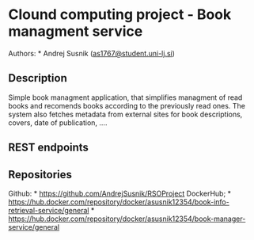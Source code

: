 # Clound computing project - Book managment service
Authors:
    * Andrej Susnik (as1767@student.uni-lj.si)
## Description

Simple book managment application, that simplifies managment of read books and recomends books according to the previously read ones. The system also fetches metadata from external sites for book descriptions, covers, date of publication, .... 

## REST endpoints


## Repositories
Github:
    * https://github.com/AndrejSusnik/RSOProject
DockerHub;
    * https://hub.docker.com/repository/docker/asusnik12354/book-info-retrieval-service/general
    * https://hub.docker.com/repository/docker/asusnik12354/book-manager-service/general
